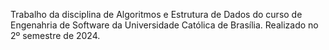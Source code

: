 Trabalho da disciplina de Algoritmos e Estrutura de Dados do curso de Engenahria de Software da Universidade Católica de Brasília. Realizado no 2º semestre de 2024.
